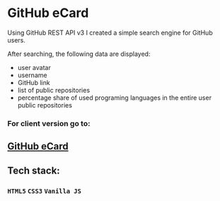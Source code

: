# GitHub eCard
Using GitHub REST API v3 I created a simple search engine for GitHub users.

After searching, the following data are displayed: 
* user avatar
* username
* GitHub link
* list of public repositories
* percentage share of used programing languages in the entire user public repositories

### For client version go to:
## <a href="https://arturdziadosz.github.io/GitHub-eCard/index.html" target="_blank">GitHub eCard</a>

## Tech stack:
### `HTML5` `CSS3` `Vanilla JS`